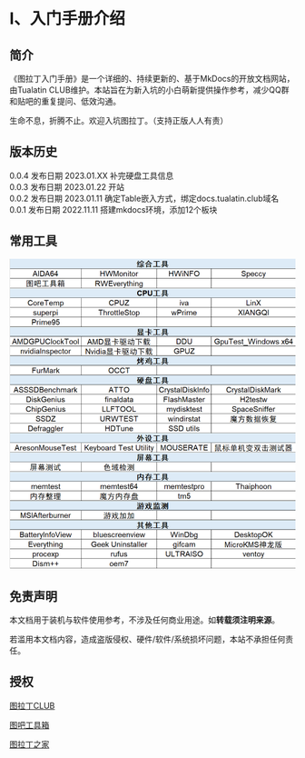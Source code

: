 # Ⅰ、入门手册介绍
## 简介

《图拉丁入门手册》是一个详细的、持续更新的、基于MkDocs的开放文档网站，由Tualatin CLUB维护。本站旨在为新入坑的小白萌新提供操作参考，减少QQ群和贴吧的重复提问、低效沟通。

生命不息，折腾不止。欢迎入坑图拉丁。（支持正版人人有责）

## 版本历史

0.0.4 发布日期 2023.01.XX 补完硬盘工具信息   
0.0.3 发布日期 2023.01.22 开站   
0.0.2 发布日期 2023.01.11 确定Table嵌入方式，绑定docs.tualatin.club域名  
0.0.1 发布日期 2022.11.11 搭建mkdocs环境，添加12个板块

## 常用工具

![image-20221116114653050](imgs/image-20221116114653050.png)

## 免责声明

本文档用于装机与软件使用参考，不涉及任何商业用途。如**转载须注明来源**。

若滥用本文档内容，造成盗版侵权、硬件/软件/系统损坏问题，本站不承担任何责任。

## 授权

[图拉丁CLUB](https://tualatin.club)

[图吧工具箱](http://www.tbtool.cn) 

[图拉丁之家](http://www.g4560.cn) 